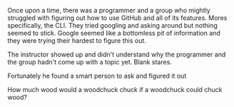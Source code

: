 Once upon a time, there was a programmer and a group who mightly struggled with figuring out how to use GitHub and all of its features. Mores specifically, the CLI. They tried googling and asking around but nothing seemed to stick. Google seemed like a bottomless pit of information and they were trying their hardest to figure this out.

The instructor showed up and didn't understand why the programmer and the group hadn't come up with a topic yet. Blank stares.

Fortunately he found a smart person to ask and figured it out

How much wood would a woodchuck chuck if a woodchuck could chuck wood?


